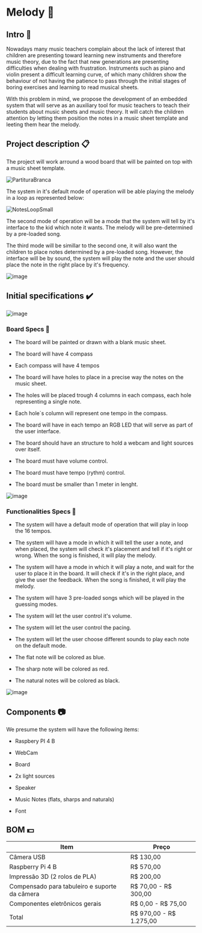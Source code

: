 # Melody 🎵

## Intro 🎼

Nowadays many music teachers complain about the lack of interest that children are presenting toward learning new instruments and therefore music theory, due to the fact that new generations are presenting difficulties when dealing with frustration.
Instruments such as piano and violin present a difficult learning curve, of which many children show the behaviour of not having the patience to pass through the initial stages of boring exercises and learning to read musical sheets.

With this problem in mind, we propose the development of an embedded system that will serve as an auxiliary tool for music teachers to teach their students about music sheets and music theory. It will catch the children attention by letting them position the notes in a music sheet template and leeting them hear the melody.

## Project description 📋

The project will work arround a wood board that will be painted on top with a music sheet template.

![PartituraBranca](https://github.com/user-attachments/assets/24a49d9d-935f-4660-8890-c2ee6ce10ac3)

The system in it's default mode of operation will be able playing the melody in a loop as represented below:

![NotesLoopSmall](https://github.com/user-attachments/assets/dc551eb7-6f2f-40a3-91d6-d0e69135febc)

The second mode of operation will be a mode that the system will tell by it's interface to the kid which note it wants. The melody will be pre-determined by a pre-loaded song.

The third mode will be simillar to the second one, it will also want the children to place notes determined by a pre-loaded song. However, the interface will be by sound, the system will play the note and the user should place the note in the right place by it's frequency.

![image](https://github.com/user-attachments/assets/13328c2f-e02f-4356-a31a-22013e4a0186)

## Initial specifications ✔️

![image](https://github.com/user-attachments/assets/32730bdb-0779-461f-88f8-021705e767b6)

### Board Specs 📐

- The board will be painted or drawn with a blank music sheet.
  
- The board will have 4 compass
  
- Each compass will have 4 tempos

- The board will have holes to place in a precise way the notes on the music sheet.

- The holes will be placed trough 4 columns in each compass, each hole representing a single note.

- Each hole`s column will represent one tempo in the compass.

- The board will have in each tempo an RGB LED that will serve as part of the user interface.

- The board should have an structure to hold a webcam and light sources over itself.

- The board must have volume control.

- The board must have tempo (rythm) control.

- The board must be smaller than 1 meter in lenght.

![image](https://github.com/user-attachments/assets/6a7008e7-1987-46b1-9ee6-c036d438014e)

### Functionalities Specs 🔎

- The system will have a default mode of operation that will play in loop the 16 tempos.

- The system will have a mode in which it will tell the user a note, and when placed, the system will check it's placement and tell if it's right or wrong. When the song is finished, it will play the melody.

- The system will have a mode in which it will play a note, and wait for the user to place it in the board. It will check if it's in the right place, and give the user the feedback. When the song is finished, it will play the melody.

- The system will have 3 pre-loaded songs which will be played in the guessing modes.

- The system will let the user control it's volume.

- The system will let the user control the pacing.

- The system will let the user choose different sounds to play each note on the default mode.

- The flat note will be colored as blue.

- The sharp note will be colored as red.

- The natural notes will be colored as black.

![image](https://github.com/user-attachments/assets/783abdef-b896-49bc-9d5f-34d7bf900715)


## Components 📷

We presume the system will have the following items:

- Raspbery PI 4 B

- WebCam

- Board

- 2x light sources

- Speaker

- Music Notes (flats, sharps and naturals)

- Font

## BOM 💵 

| Item | Preço |
| --- | --- |
| Câmera USB | R$ 130,00 |
| Raspberry Pi 4 B | R$ 570,00 |
| Impressão 3D (2 rolos de PLA) | R$ 200,00 |
| Compensado para tabuleiro e suporte da câmera | R$ 70,00 - R$ 300,00 |
| Componentes eletrônicos gerais | R$ 0,00 - R$ 75,00 |
| Total | R$ 970,00 - R$ 1.275,00 |
